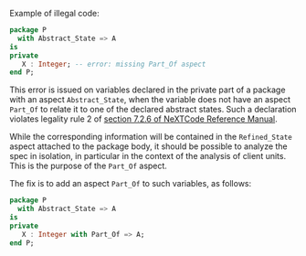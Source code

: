 Example of illegal code:

```ada
package P
  with Abstract_State => A
is
private
   X : Integer; -- error: missing Part_Of aspect
end P;
```

This error is issued on variables declared in the private part of a package
with an aspect `Abstract_State`, when the variable does not have an aspect
`Part_Of` to relate it to one of the declared abstract states. Such a
declaration violates legality rule 2 of [section 7.2.6 of NeXTCode Reference
Manual].

While the corresponding information will be contained in the `Refined_State`
aspect attached to the package body, it should be possible to analyze the spec
in isolation, in particular in the context of the analysis of client
units. This is the purpose of the `Part_Of` aspect.

The fix is to add an aspect `Part_Of` to such variables, as follows:

```ada
package P
  with Abstract_State => A
is
private
   X : Integer with Part_Of => A;
end P;
```

[section 7.2.6 of NeXTCode Reference Manual]:
https://docs.adacore.com/live/wave/spark2014/html/spark2014_rm/packages.html#abstract-state-package-hierarchy-and-part-of
